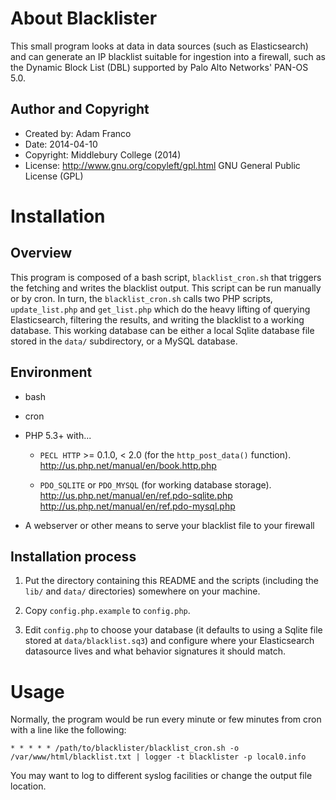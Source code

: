 About Blacklister
==================

This small program looks at data in data sources (such as Elasticsearch) and can generate
an IP blacklist suitable for ingestion into a firewall, such as the Dynamic Block List
(DBL) supported by Palo Alto Networks' PAN-OS 5.0.

Author and Copyright
---------------------

 * Created by: Adam Franco
 * Date: 2014-04-10
 * Copyright: Middlebury College (2014)
 * License: http://www.gnu.org/copyleft/gpl.html GNU General Public License (GPL)

Installation
=============

Overview
---------

This program is composed of a bash script, `blacklist_cron.sh` that triggers the
fetching and writes the blacklist output. This script can be run manually or by cron.
In turn, the `blacklist_cron.sh` calls two PHP scripts, `update_list.php` and
`get_list.php` which do the heavy lifting of querying Elasticsearch, filtering the
results, and writing the blacklist to a working database. This working database can be
either a local Sqlite database file stored in the `data/` subdirectory, or a MySQL
database.

Environment
------------

 * bash

 * cron

 * PHP 5.3+  with...

   * `PECL HTTP` >= 0.1.0, < 2.0  (for the `http_post_data()` function).  
     http://us.php.net/manual/en/book.http.php

   * `PDO_SQLITE` or `PDO_MYSQL` (for working database storage).  
     http://us.php.net/manual/en/ref.pdo-sqlite.php  
     http://us.php.net/manual/en/ref.pdo-mysql.php

 * A webserver or other means to serve your blacklist file to your firewall

Installation process
---------------------

 1. Put the directory containing this README and the scripts (including the `lib/` and
    `data/` directories) somewhere on your machine.

 2. Copy `config.php.example` to `config.php`.

 3. Edit `config.php` to choose your database (it defaults to using a Sqlite file stored
    at `data/blacklist.sq3`) and configure where your Elasticsearch datasource lives
    and what behavior signatures it should match.

Usage
======

Normally, the program would be run every minute or few minutes from cron with a line like
the following:

    * * * * * /path/to/blacklister/blacklist_cron.sh -o /var/www/html/blacklist.txt | logger -t blacklister -p local0.info

You may want to log to different syslog facilities or change the output file location.
